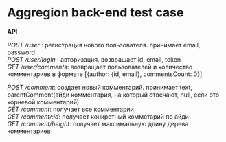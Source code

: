 # Aggregion back-end test case  
  
  
**API**  
  
*POST /user* : регистрация нового пользователя. принимает email, password  
*POST /user/login* : авторизация. возвращает id, email, token  
*GET /user/comments*: возвращает пользователей и количество комментариев в формате [{author: {id, email}, commentsCount: 0}]  
  
*POST /comment*: создает новый комментарий. принимает text, parentComment(айди комментария, на который отвечают, null, если это корневой комментарий)  
*GET /comment*: получает все комментарии  
*GET /comment/:id*: получает конкретный комметарий по айди  
*GET /comment/height*: получает максимальную длину дерева комментариев  
